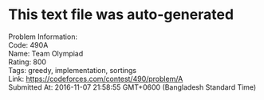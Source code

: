 # This text file was auto-generated  
  
Problem Information:  
Code: 490A  
Name: Team Olympiad  
Rating: 800  
Tags: greedy, implementation, sortings  
Link: https://codeforces.com/contest/490/problem/A  
Submitted At: 2016-11-07 21:58:55 GMT+0600 (Bangladesh Standard Time)  

